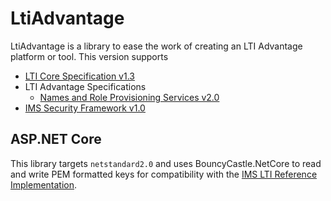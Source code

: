# LtiAdvantage

LtiAdvantage is a library to ease the work of creating an LTI Advantage platform or tool. This version supports

- [LTI Core Specification v1.3](https://www.imsglobal.org/spec/lti/v1p3/)
- LTI Advantage Specifications
  - [Names and Role Provisioning Services v2.0](https://www.imsglobal.org/spec/lti-nrps/v2p0)
- [IMS Security Framework v1.0](https://www.imsglobal.org/spec/security/v1p0/)

## ASP.NET Core

This library targets `netstandard2.0` and uses BouncyCastle.NetCore to read and write PEM formatted keys
for compatibility with the [IMS LTI Reference Implementation](https://github.com/IMSGlobal/lti-reference-implementation).


